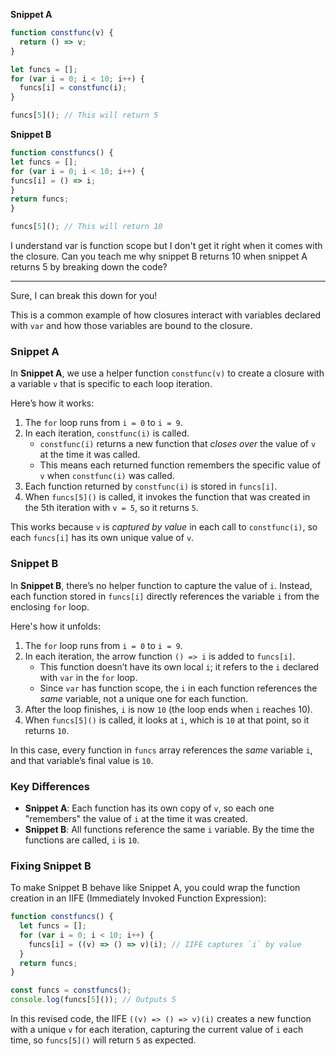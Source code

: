 **Snippet A**
```javascript
function constfunc(v) {
  return () => v;
}

let funcs = [];
for (var i = 0; i < 10; i++) {
  funcs[i] = constfunc(i);
}

funcs[5](); // This will return 5
```

**Snippet B**
```javascript
function constfuncs() {
let funcs = [];
for (var i = 0; i < 10; i++) {
funcs[i] = () => i;
}
return funcs;
}

funcs[5](); // This will return 10
```

I understand var is function scope but I don't get it right when it comes with the closure.  Can you teach me why snippet B returns 10 when snippet A returns 5 by breaking down the code?  

---

Sure, I can break this down for you!

This is a common example of how closures interact with variables declared with `var` and how those variables are bound to the closure.

### Snippet A

In **Snippet A**, we use a helper function `constfunc(v)` to create a closure with a variable `v` that is specific to each loop iteration.

Here’s how it works:

1. The `for` loop runs from `i = 0` to `i = 9`.
2. In each iteration, `constfunc(i)` is called.
   - `constfunc(i)` returns a new function that *closes over* the value of `v` at the time it was called.
   - This means each returned function remembers the specific value of `v` when `constfunc(i)` was called.
3. Each function returned by `constfunc(i)` is stored in `funcs[i]`.
4. When `funcs[5]()` is called, it invokes the function that was created in the 5th iteration with `v = 5`, so it returns `5`.

This works because `v` is *captured by value* in each call to `constfunc(i)`, so each `funcs[i]` has its own unique value of `v`.

### Snippet B

In **Snippet B**, there’s no helper function to capture the value of `i`. Instead, each function stored in `funcs[i]` directly references the variable `i` from the enclosing `for` loop.

Here's how it unfolds:

1. The `for` loop runs from `i = 0` to `i = 9`.
2. In each iteration, the arrow function `() => i` is added to `funcs[i]`.
   - This function doesn’t have its own local `i`; it refers to the `i` declared with `var` in the `for` loop.
   - Since `var` has function scope, the `i` in each function references the *same* variable, not a unique one for each function.
3. After the loop finishes, `i` is now `10` (the loop ends when `i` reaches 10).
4. When `funcs[5]()` is called, it looks at `i`, which is `10` at that point, so it returns `10`.

In this case, every function in `funcs` array references the *same* variable `i`, and that variable’s final value is `10`.

### Key Differences

- **Snippet A**: Each function has its own copy of `v`, so each one "remembers" the value of `i` at the time it was created.
- **Snippet B**: All functions reference the same `i` variable. By the time the functions are called, `i` is `10`.

### Fixing Snippet B

To make Snippet B behave like Snippet A, you could wrap the function creation in an IIFE (Immediately Invoked Function Expression):

```javascript
function constfuncs() {
  let funcs = [];
  for (var i = 0; i < 10; i++) {
    funcs[i] = ((v) => () => v)(i); // IIFE captures `i` by value
  }
  return funcs;
}

const funcs = constfuncs();
console.log(funcs[5]()); // Outputs 5
```

In this revised code, the IIFE `((v) => () => v)(i)` creates a new function with a unique `v` for each iteration, capturing the current value of `i` each time, so `funcs[5]()` will return `5` as expected.
